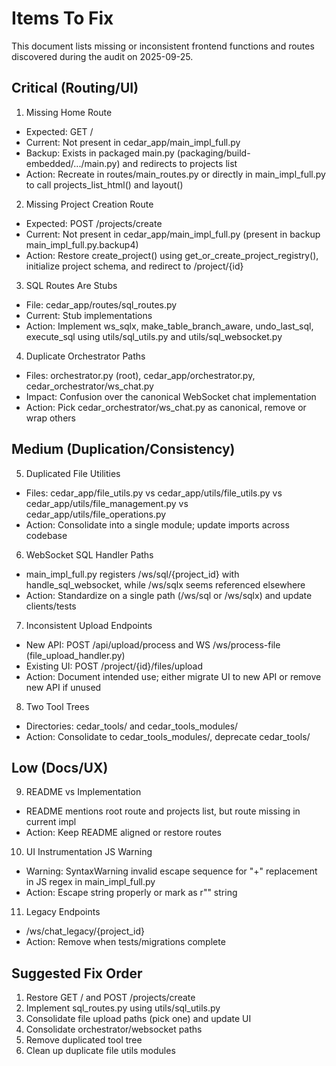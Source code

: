 # Items To Fix

This document lists missing or inconsistent frontend functions and routes discovered during the audit on 2025-09-25.

## Critical (Routing/UI)

1. Missing Home Route
- Expected: GET /
- Current: Not present in cedar_app/main_impl_full.py
- Backup: Exists in packaged main.py (packaging/build-embedded/.../main.py) and redirects to projects list
- Action: Recreate in routes/main_routes.py or directly in main_impl_full.py to call projects_list_html() and layout()

2. Missing Project Creation Route
- Expected: POST /projects/create
- Current: Not present in cedar_app/main_impl_full.py (present in backup main_impl_full.py.backup4)
- Action: Restore create_project() using get_or_create_project_registry(), initialize project schema, and redirect to /project/{id}

3. SQL Routes Are Stubs
- File: cedar_app/routes/sql_routes.py
- Current: Stub implementations
- Action: Implement ws_sqlx, make_table_branch_aware, undo_last_sql, execute_sql using utils/sql_utils.py and utils/sql_websocket.py

4. Duplicate Orchestrator Paths
- Files: orchestrator.py (root), cedar_app/orchestrator.py, cedar_orchestrator/ws_chat.py
- Impact: Confusion over the canonical WebSocket chat implementation
- Action: Pick cedar_orchestrator/ws_chat.py as canonical, remove or wrap others

## Medium (Duplication/Consistency)

5. Duplicated File Utilities
- Files: cedar_app/file_utils.py vs cedar_app/utils/file_utils.py vs cedar_app/utils/file_management.py vs cedar_app/utils/file_operations.py
- Action: Consolidate into a single module; update imports across codebase

6. WebSocket SQL Handler Paths
- main_impl_full.py registers /ws/sql/{project_id} with handle_sql_websocket, while /ws/sqlx seems referenced elsewhere
- Action: Standardize on a single path (/ws/sql or /ws/sqlx) and update clients/tests

7. Inconsistent Upload Endpoints
- New API: POST /api/upload/process and WS /ws/process-file (file_upload_handler.py)
- Existing UI: POST /project/{id}/files/upload
- Action: Document intended use; either migrate UI to new API or remove new API if unused

8. Two Tool Trees
- Directories: cedar_tools/ and cedar_tools_modules/
- Action: Consolidate to cedar_tools_modules/, deprecate cedar_tools/

## Low (Docs/UX)

9. README vs Implementation
- README mentions root route and projects list, but route missing in current impl
- Action: Keep README aligned or restore routes

10. UI Instrumentation JS Warning
- Warning: SyntaxWarning invalid escape sequence for "+" replacement in JS regex in main_impl_full.py
- Action: Escape string properly or mark as r"" string

11. Legacy Endpoints
- /ws/chat_legacy/{project_id}
- Action: Remove when tests/migrations complete

## Suggested Fix Order
1) Restore GET / and POST /projects/create
2) Implement sql_routes.py using utils/sql_utils.py
3) Consolidate file upload paths (pick one) and update UI
4) Consolidate orchestrator/websocket paths
5) Remove duplicated tool tree
6) Clean up duplicate file utils modules
